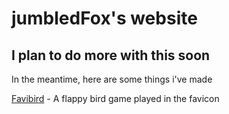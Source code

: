# jumbledFox's website
## I plan to do more with this soon
In the meantime, here are some things i've made

<a href="/favibird">Favibird</a> - A flappy bird game played in the favicon
